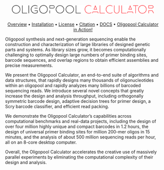 <h1 align="center">
    <a href="https://github.com/ayaanhossain/oligopool/">
        <img src="https://raw.githubusercontent.com/ayaanhossain/repfmt/main/oligopool/img/logo.svg"  alt="Non-Repetitive Parts Calculator" width="460" class="center"/>
    </a>
</h1>

<p align="center">
  <a href="#Overview">Overview</a> •
  <a href="#Installation">Installation</a> •
  <a href="#License">License</a> •
  <a href="#Citation">Citation</a> •
  <a href="https://github.com/ayaanhossain/oligopool/blob/master/docs/DOCS.md">DOCS</a> •
  <a href="#Oligopool-Calculator-in-Action">Oligopool Calculator in Action!</a>
</p>

Oligopool synthesis and next-generation sequencing enable the construction and characterization of large libraries of designed genetic parts and systems. As library sizes grow, it becomes computationally challenging to optimally design large numbers of primer binding sites, barcode sequences, and overlap regions to obtain efficient assemblies and precise measurements.

We present the Oligopool Calculator, an end-to-end suite of algorithms and data structures, that rapidly designs many thousands of oligonucleotides within an oligopool and rapidly analyzes many billions of barcoded sequencing reads. We introduce several novel concepts that greatly increase the design and analysis throughput, including orthogonally symmetric barcode design, adaptive decision trees for primer design, a Scry barcode classifier, and efficient read packing.

We demonstrate the Oligopool Calculator’s capabilities across computational benchmarks and real-data projects, including the design of over four million highly unique and compact barcodes in 1.2 hours, the design of universal primer binding sites for million 200-mer oligos in 15 minutes, and the analysis of about 500 million sequencing reads per hour, all on an 8-core desktop computer.

Overall, the Oligopool Calculator accelerates the creative use of massively parallel experiments by eliminating the computational complexity of their design and analysis.